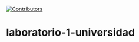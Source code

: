 <a name="readme-top"></a>

[![Contributors][contributors-shield]][contributors-url]
<br/>
# laboratorio-1-universidad
<!--enlaces-->
[contributors-shield]: https://img.shields.io/badge/Contribuidores-11-orange?style=for-the-badge&logo=appveyor
[contributors-url]: https://github.com/raffarraffa/laboratorio-1-universidad/graphs/contributors
